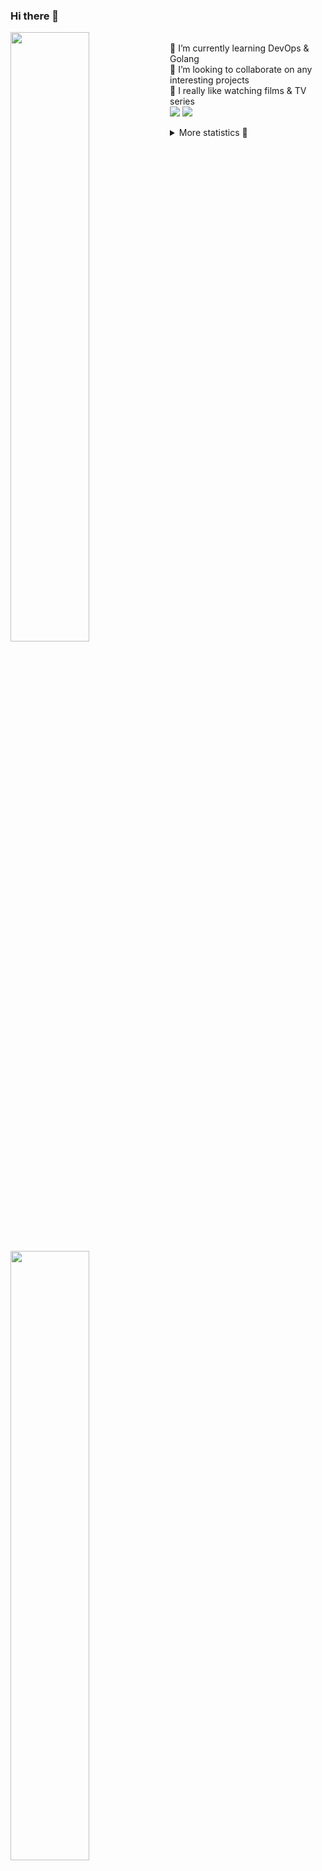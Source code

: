 ### Hi there 👋


[<img align="left" width="50%" src="https://github-readme-stats.vercel.app/api?username=rufusnufus&hide=issues&show_icons=true&count_private=true&theme=transparent&title_color=FF6F40&text_color=FBF9F8&icon_color=F48242&hide_border=true&hide_title=true#gh-dark-mode-only">](https://metrics.lecoq.io/rufusnufus#gh-dark-mode-only)
[<img align="left" width="50%" src="https://github-readme-stats.vercel.app/api?username=rufusnufus&hide=issues&show_icons=true&count_private=true&theme=transparent&title_color=FF6533&text_color=4D4644&icon_color=FF8038&hide_border=true&hide_title=true#gh-light-mode-only">](https://metrics.lecoq.io/rufusnufus#gh-light-mode-only)

<p>
  <br>
  🌱 I’m currently learning DevOps & Golang</br>
  👯 I’m looking to collaborate on any interesting projects</br>
  🎥 I really like watching films & TV series</br>
  <a href="https://linkedin.com/in/rufusnufus"><img src="https://img.shields.io/badge/linkedin-0077B5.svg?style=for-the-badge&logo=linkedin&logoColor=white"/></a>
  <a href="https://t.me/rufusnufus"><img src="https://img.shields.io/badge/-telegram-black?style=for-the-badge&color=blue&logo=telegram"/></a>
</p>

<p text-align="left">
<details>
  <summary>More statistics 👀</summary><br/>

<!--START_SECTION:waka-->
![Code Time](http://img.shields.io/badge/Code%20Time-365%20hrs%2028%20mins-blue)

![Profile Views](http://img.shields.io/badge/Profile%20Views-6-blue)

**I'm an Early 🐤** 

```text
🌞 Morning                5826 commits        █████░░░░░░░░░░░░░░░░░░░░   21.18 % 
🌆 Daytime                16003 commits       ███████████████░░░░░░░░░░   58.17 % 
🌃 Evening                4959 commits        █████░░░░░░░░░░░░░░░░░░░░   18.03 % 
🌙 Night                  722 commits         █░░░░░░░░░░░░░░░░░░░░░░░░   02.62 % 
```
📅 **I'm Most Productive on Monday** 

```text
Monday                   5616 commits        █████░░░░░░░░░░░░░░░░░░░░   20.41 % 
Tuesday                  5130 commits        █████░░░░░░░░░░░░░░░░░░░░   18.65 % 
Wednesday                5536 commits        █████░░░░░░░░░░░░░░░░░░░░   20.12 % 
Thursday                 4857 commits        ████░░░░░░░░░░░░░░░░░░░░░   17.66 % 
Friday                   4821 commits        ████░░░░░░░░░░░░░░░░░░░░░   17.52 % 
Saturday                 660 commits         █░░░░░░░░░░░░░░░░░░░░░░░░   02.40 % 
Sunday                   890 commits         █░░░░░░░░░░░░░░░░░░░░░░░░   03.24 % 
```


📊 **This Week I Spent My Time On** 

```text
💬 Programming Languages: 
Other                    5 hrs 35 mins       ████████░░░░░░░░░░░░░░░░░   31.76 % 
Ruby                     3 hrs 39 mins       █████░░░░░░░░░░░░░░░░░░░░   20.79 % 
YAML                     2 hrs 11 mins       ███░░░░░░░░░░░░░░░░░░░░░░   12.47 % 
Terraform                1 hr 30 mins        ██░░░░░░░░░░░░░░░░░░░░░░░   08.59 % 
HCL                      1 hr 22 mins        ██░░░░░░░░░░░░░░░░░░░░░░░   07.81 % 

🔥 Editors: 
VS Code                  12 hrs 7 mins       █████████████████░░░░░░░░   68.93 % 
iTerm2                   5 hrs 27 mins       ████████░░░░░░░░░░░░░░░░░   31.07 % 
```

**I Mostly Code in Java** 

```text
Python                   18 repos            ███░░░░░░░░░░░░░░░░░░░░░░   12.00 % 
Smarty                   15 repos            ██░░░░░░░░░░░░░░░░░░░░░░░   10.00 % 
HCL                      6 repos             █░░░░░░░░░░░░░░░░░░░░░░░░   04.00 % 
HTML                     4 repos             █░░░░░░░░░░░░░░░░░░░░░░░░   02.67 % 
Mustache                 4 repos             █░░░░░░░░░░░░░░░░░░░░░░░░   02.67 % 
```




 Last Updated on 27/06/2023 01:14:17 UTC
<!--END_SECTION:waka-->

</details>
</p>
